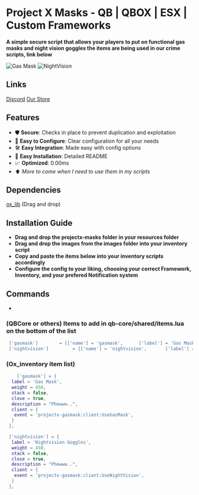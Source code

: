 # Project X Masks - QB | QBOX | ESX | Custom Frameworks

**A simple secure script that allows your players to
put on functional gas masks and night vision goggles
the items are being used in our crime scripts, link below**

![Gas Mask](https://cdn.discordapp.com/attachments/1224996846406078514/1304106476075356200/gasmask.png?ex=672e2f4d&is=672cddcd&hm=e56306fe10173f52b0378c68a3de3296a91db0890e861d62efbfe229f534f6e8&)
![NightVision](https://cdn.discordapp.com/attachments/1224996846406078514/1304106450477649940/nightvision.png?ex=672e2f46&is=672cddc6&hm=014e3f4ab40831d061b89e6d68358a04453b945667f99239e7a95799cd42d7a0&)

## Links

[Discord](https://discord.gg/bJNxYDAm5u)
[Our Store](https://www.projectx.gg)

## Features

- 🛡️ **Secure**: Checks in place to prevent duplication and exploitation
- 🔧 **Easy to Configure**: Clear configuration for all your needs
- 🛠️ **Easy Integration**: Made easy with config options
- 🐥 **Easy Installation**: Detailed README
- 📈 **Optimized**: 0.00ms
- ⬆️ *More to come when I need to use them in my scripts*

## Dependencies

[ox_lib](https://github.com/overextended/ox_lib) (Drag and drop)

## Installation Guide

- **Drag and drop the projectx-masks folder in your resources folder**
- **Drag and drop the images from the images folder into your inventory script**
- **Copy and paste the items below into your inventory scripts accordingly**
- **Configure the config to your liking, choosing your correct Framework, Inventory, and your prefered Notification system**

## Commands

- 

### (QBCore or others) Items to add in qb-core/shared/items.lua on the bottom of the list

```lua
 ['gasmask']        = {['name'] = 'gasmask',      ['label'] = 'Gas Mask',     ['weight'] = 450,   ['type'] = 'item',   ['image'] = 'gasmask.png',    ['unique'] = false,  ['useable'] = true,  ['shouldClose'] = true,    ['combinable'] = nil,   ['description'] = "Phewww.."},
 ['nightvision']         = {['name'] = 'nightvision',       ['label'] = 'Nightvision Goggles',      ['weight'] = 450,  ['type'] = 'item',   ['image'] = 'nightvision.png',     ['unique'] = true,   ['useable'] = true,  ['shouldClose'] = true,    ['combinable'] = nil,   ['description'] = "Phewww.."},
 ```

 ### (Ox_inventory item list)

```lua
    ['gasmask'] = {
  label = 'Gas Mask',
  weight = 450,
  stack = false,
  close = true,
  description = "Phewww..",
  client = {
   event = 'projectx-gasmask:client:UseGasMask',
  }
 },

 ['nightvision'] = {
  label = 'Nightvision Goggles',
  weight = 450,
  stack = false,
  close = true,
  description = "Phewww..",
  client = {
   event = 'projectx-gasmask:client:UseNightVision',
  }
 },
```
